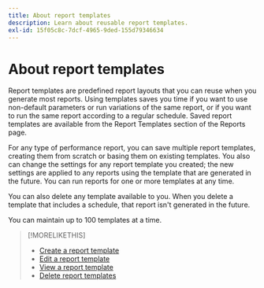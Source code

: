 ```yaml
---
title: About report templates
description: Learn about reusable report templates.
exl-id: 15f05c8c-7dcf-4965-9ded-155d79346634
---
```

# About report templates

Report templates are predefined report layouts that you can reuse when you generate most reports. Using templates saves you time if you want to use non-default parameters or run variations of the same report, or if you want to run the same report according to a regular schedule. Saved report templates are available from the Report Templates section of the Reports page.

For any type of performance report, you can save multiple report templates, creating them from scratch or basing them on existing templates. You also can change the settings for any report template you created; the new settings are applied to any reports using the template that are generated in the future. You can run reports for one or more templates at any time.

You can also delete any template available to you. When you delete a template that includes a schedule, that report isn't generated in the future.

You can maintain up to 100 templates at a time.

>[!MORELIKETHIS]
>
>* [Create a report template](template-create.md)
>* [Edit a report template](template-edit.md)
>* [View a report template](template-view.md)
>* [Delete report templates](template-delete.md)
